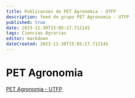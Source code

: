 ```yaml
---
title: Publicacoes de PET Agronomia - UTFP 
description: feed do grupo PET Agronomia - UTFP
published: true
date: 2023-11-30T15:05:17.712145
tags: Ciencias Agrarias
editor: markdown
dateCreated: 2023-11-30T15:05:17.712145
---
```


# PET Agronomia
[PET Agronomia - UTFP](/grupo/98PETAgronomiaUTFP)
